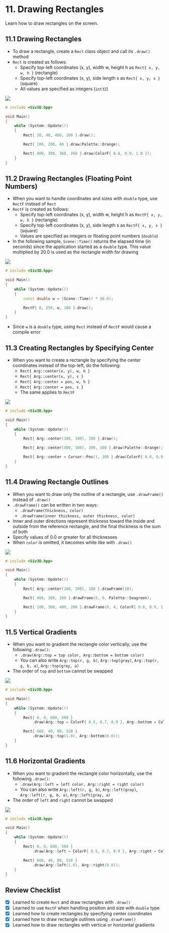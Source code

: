# 11. Drawing Rectangles
Learn how to draw rectangles on the screen.

## 11.1 Drawing Rectangles
- To draw a rectangle, create a `Rect` class object and call its `.draw()` method
- `Rect` is created as follows:
	- Specify top-left coordinates (x, y), width w, height h as `Rect{ x, y, w, h }` (rectangle)
	- Specify top-left coordinates (x, y), side length s as `Rect{ x, y, s }` (square)
	- All values are specified as integers (`int32`)

![](https://raw.githubusercontent.com/Siv3D/siv3d.site.resource/main/2025/tutorial/rect/1.png)

```cpp title="Drawing Rectangles"
# include <Siv3D.hpp>

void Main()
{
	while (System::Update())
	{
		Rect{ 20, 40, 400, 100 }.draw();

		Rect{ 100, 200, 80 }.draw(Palette::Orange);

		Rect{ 400, 300, 360, 260 }.draw(ColorF{ 0.8, 0.9, 1.0 });
	}
}
```


## 11.2 Drawing Rectangles (Floating Point Numbers)
- When you want to handle coordinates and sizes with `double` type, use `RectF` instead of `Rect`
- `RectF` is created as follows:
	- Specify top-left coordinates (x, y), width w, height h as `RectF{ x, y, w, h }` (rectangle)
	- Specify top-left coordinates (x, y), side length s as `RectF{ x, y, s }` (square)
	- Values are specified as integers or floating point numbers (`double`)
- In the following sample, `Scene::Time()` returns the elapsed time (in seconds) since the application started as a `double` type. This value multiplied by 20.0 is used as the rectangle width for drawing

![](https://raw.githubusercontent.com/Siv3D/siv3d.site.resource/main/2025/tutorial/rect/2.png)

```cpp title="Drawing a Rectangle with Width Changing Over Time"
# include <Siv3D.hpp>

void Main()
{
	while (System::Update())
	{
		const double w = (Scene::Time() * 20.0);

		RectF{ 0, 250, w, 100 }.draw();
	}
}
```

- Since `w` is a `double` type, using `Rect` instead of `RectF` would cause a compile error


## 11.3 Creating Rectangles by Specifying Center
- When you want to create a rectangle by specifying the center coordinates instead of the top-left, do the following:
	- `Rect{ Arg::center(x, y), w, h }`
	- `Rect{ Arg::center(x, y), s }`
	- `Rect{ Arg::center = pos, w, h }`
	- `Rect{ Arg::center = pos, s }`
	- The same applies to `RectF`

![](https://raw.githubusercontent.com/Siv3D/siv3d.site.resource/main/2025/tutorial/rect/3.png)

```cpp title="Drawing Rectangles with Center Coordinate Specification"
# include <Siv3D.hpp>

void Main()
{
	while (System::Update())
	{
		Rect{ Arg::center(100, 100), 180 }.draw();

		Rect{ Arg::center(400, 300), 300, 100 }.draw(Palette::Orange);

		Rect{ Arg::center = Cursor::Pos(), 200 }.draw(ColorF{ 0.8, 0.9, 1.0, 0.8 });
	}
}
```


## 11.4 Drawing Rectangle Outlines
- When you want to draw only the outline of a rectangle, use `.drawFrame()` instead of `.draw()`
- `.drawFrame()` can be written in two ways:
	- `.drawFrame(thickness, color)`
	- `.drawFrame(inner thickness, outer thickness, color)`
- Inner and outer directions represent thickness toward the inside and outside from the reference rectangle, and the final thickness is the sum of both
- Specify values of 0.0 or greater for all thicknesses
- When `color` is omitted, it becomes white like with `.draw()`

![](https://raw.githubusercontent.com/Siv3D/siv3d.site.resource/main/2025/tutorial/rect/4.png)

```cpp title="Drawing Rectangle Outlines"
# include <Siv3D.hpp>

void Main()
{
	while (System::Update())
	{
		Rect{ Arg::center(100, 100), 180 }.drawFrame(10);

		Rect{ 400, 300, 200 }.drawFrame(8, 0, Palette::Seagreen);

		Rect{ 100, 300, 400, 200 }.drawFrame(0, 4, ColorF{ 0.8, 0.9, 1.0 });
	}
}
```


## 11.5 Vertical Gradients
- When you want to gradient the rectangle color vertically, use the following `.draw()`:
	- `.draw(Arg::top = top color, Arg::bottom = bottom color)`
	- You can also write `Arg::top(r, g, b)`, `Arg::top(gray)`, `Arg::top(r, g, b, a)`, `Arg::top(gray, a)`
- The order of `top` and `bottom` cannot be swapped

![](https://raw.githubusercontent.com/Siv3D/siv3d.site.resource/main/2025/tutorial/rect/5.png)

```cpp title="Drawing Rectangles with Vertical Gradients"
# include <Siv3D.hpp>

void Main()
{
	while (System::Update())
	{
		Rect{ 0, 0, 600, 500 }
			.draw(Arg::top = ColorF{ 0.5, 0.7, 0.9 }, Arg::bottom = ColorF{ 0.5, 0.9, 0.7 });

		Rect{ 660, 40, 80, 520 }
			.draw(Arg::top(1.0), Arg::bottom(0.0));
	}
}
```


## 11.6 Horizontal Gradients
- When you want to gradient the rectangle color horizontally, use the following `.draw()`:
	- `.draw(Arg::left = left color, Arg::right = right color)`
	- You can also write `Arg::left(r, g, b)`, `Arg::left(gray)`, `Arg::left(r, g, b, a)`, `Arg::left(gray, a)`
- The order of `left` and `right` cannot be swapped

![](https://raw.githubusercontent.com/Siv3D/siv3d.site.resource/main/2025/tutorial/rect/6.png)


```cpp title="Drawing Rectangles with Horizontal Gradients"
# include <Siv3D.hpp>

void Main()
{
	while (System::Update())
	{
		Rect{ 0, 0, 600, 500 }
			.draw(Arg::left = ColorF{ 0.5, 0.7, 0.9 }, Arg::right = ColorF{ 0.5, 0.9, 0.7 });

		Rect{ 660, 40, 80, 520 }
			.draw(Arg::left(1.0), Arg::right(0.0));
	}
}
```

## Review Checklist
- [x] Learned to create `Rect` and draw rectangles with `.draw()`
- [x] Learned to use `RectF` when handling position and size with `double` type
- [x] Learned how to create rectangles by specifying center coordinates
- [x] Learned how to draw rectangle outlines using `.drawFrame()`
- [x] Learned how to draw rectangles with vertical or horizontal gradients